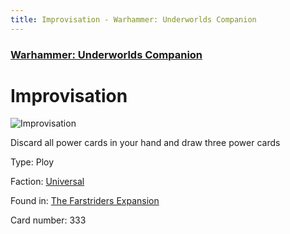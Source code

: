 ```yaml
---
title: Improvisation - Warhammer: Underworlds Companion
---
```


### [Warhammer: Underworlds Companion](https://guidokessels.github.io/wh-underworlds)

  

# Improvisation

![Improvisation](https://warhammerunderworlds.com/wp-content/uploads/sites/6/2018/03/333_ENG.png)

Discard all power cards in your hand and draw three power cards

Type: Ploy

Faction: [Universal](https://guidokessels.github.io/wh-underworlds/factions/universal)

Found in: [The Farstriders Expansion](https://guidokessels.github.io/wh-underworlds/locations/the-farstriders-expansion)

Card number: 333
